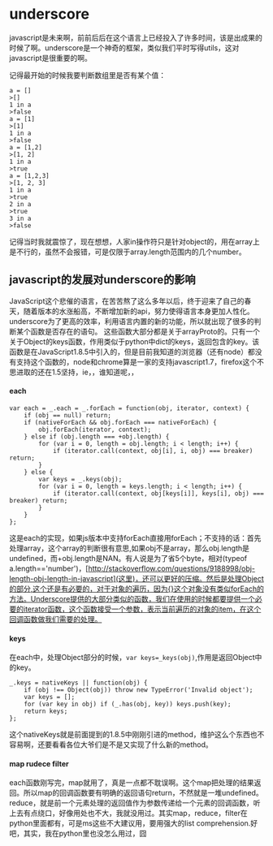 underscore
====

javascript是未来啊，前前后后在这个语言上已经投入了许多时间，该是出成果的时候了啊。underscore是一个神奇的框架，类似我们平时写得utils，这对javascript是很重要的啊。

记得最开始的时候我要判断数组里是否有某个值：

    a = []
    >[]
    1 in a
    >false
    a = [1]
    >[1]
    1 in a
    >false
    a = [1,2]
    >[1, 2]
    1 in a
    >true
    a = [1,2,3]
    >[1, 2, 3]
    1 in a
    >true
    2 in a
    >true
    3 in a
    >false
记得当时我就震惊了，现在想想，人家in操作符只是针对object的，用在array上是不行的，虽然不会报错，可是仅限于array.length范围内的几个number。

javascript的发展对underscore的影响
-----
JavaScript这个悲催的语言，在苦苦熬了这么多年以后，终于迎来了自己的春天，随着版本的水涨船高，不断增加新的api，努力使得语言本身更加人性化。underscore为了更高的效率，利用语言内置的新的功能，所以就出现了很多的判断某个函数是否存在的语句。
这些函数大部分都是关于arrayProto的。只有一个关于Object的keys函数，作用类似于python中dict的keys，返回包含的key。该函数是在JavaScript1.8.5中引入的，但是目前我知道的浏览器（还有node）都没有支持这个函数的，node和chrome算是一家的支持javascript1.7，firefox这个不思进取的还在1.5坚持，ie，，谁知道呢，，

#### each

    var each = _.each = _.forEach = function(obj, iterator, context) {
        if (obj == null) return;
        if (nativeForEach && obj.forEach === nativeForEach) {
            obj.forEach(iterator, context);
        } else if (obj.length === +obj.length) {
            for (var i = 0, length = obj.length; i < length; i++) {
                if (iterator.call(context, obj[i], i, obj) === breaker) return;
            }
        } else {
            var keys = _.keys(obj);
            for (var i = 0, length = keys.length; i < length; i++) {
                if (iterator.call(context, obj[keys[i]], keys[i], obj) === breaker) return;
            }
        }
    };

这是each的实现，如果js版本中支持forEach直接用forEach；不支持的话：首先处理array，这个array的判断很有意思,如果obj不是array，那么obj.length是undefined，而+obj.length是NAN。有人说是为了省5个byte，相对(typeof a.length=='number')，[http://stackoverflow.com/questions/9188998/obj-length-obj-length-in-javascript](这里)，还可以更好的压缩。然后是处理Object的部分,这个还是有必要的，对于对象的遍历，因为{}这个对象没有类似forEach的方法。Underscore提供的大部分类似的函数，我们在使用的时候都要提供一个必要的iterator函数，这个函数接受一个参数，表示当前遍历的对象的item，在这个回调函数做我们需要的处理。

#### keys
在each中，处理Object部分的时候，`var keys=_keys(obj)`,作用是返回Object中的key。

    _.keys = nativeKeys || function(obj) {
        if (obj !== Object(obj)) throw new TypeError('Invalid object');
        var keys = [];
        for (var key in obj) if (_.has(obj, key)) keys.push(key);
        return keys;
    };

这个nativeKeys就是前面提到的1.8.5中刚刚引进的method，维护这么个东西也不容易啊，还要看看各位大爷们是不是又实现了什么新的method。

#### map rudece filter
each函数刚写完，map就用了，真是一点都不耽误啊。这个map把处理的结果返回。所以map的回调函数要有明确的返回语句return，不然就是一堆undefined。reduce，就是前一个元素处理的返回值作为参数传递给一个元素的回调函数，听上去有点绕口，好像用处也不大，我就没用过。其实map，reduce，filter在python里面都有，可是ms这些不大建议用，要用强大的list comprehension.好吧，其实，我在python里也没怎么用过，囧
